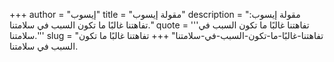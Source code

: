+++
author = "إيسوب"
title = "مقولة إيسوب"
description = "مقولة إيسوب: تفاهتنا غالبًا ما تكون السبب في سلامتنا."
quote = '''تفاهتنا غالبًا ما تكون السبب في سلامتنا.''' 
slug = "تفاهتنا-غالبًا-ما-تكون-السبب-في-سلامتنا"
+++
تفاهتنا غالبًا ما تكون السبب في سلامتنا.
